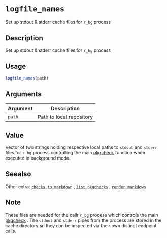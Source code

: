 # `logfile_names`

Set up stdout & stderr cache files for `r_bg` process


## Description

Set up stdout & stderr cache files for `r_bg` process


## Usage

```r
logfile_names(path)
```


## Arguments

Argument      |Description
------------- |----------------
`path`     |     Path to local repository


## Value

Vector of two strings holding respective local paths to `stdout` and
 `stderr` files for `r_bg` process controlling the main [pkgcheck](#pkgcheck) 
 function when executed in background mode.


## Seealso

Other extra:
 [`checks_to_markdown`](#checkstomarkdown) ,
 [`list_pkgchecks`](#listpkgchecks) ,
 [`render_markdown`](#rendermarkdown)


## Note

These files are needed for the callr  `r_bg` process which
 controls the main [pkgcheck](#pkgcheck) . The `stdout` and `stderr` pipes from the
 process are stored in the cache directory so they can be inspected via their
 own distinct endpoint calls.



